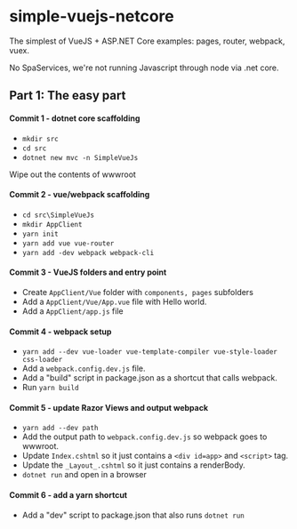 # simple-vuejs-netcore
The simplest of VueJS + ASP.NET Core examples: pages, router, webpack, vuex.

No SpaServices, we're not running Javascript through node via .net core.

## Part 1: The easy part

#### Commit 1 - dotnet core scaffolding
- `mkdir src`
- `cd src`
- `dotnet new mvc -n SimpleVueJs`

Wipe out the contents of wwwroot

#### Commit 2 - vue/webpack scaffolding
- `cd src\SimpleVueJs`
- `mkdir AppClient`
- `yarn init`
- `yarn add vue vue-router`
- `yarn add -dev webpack webpack-cli`

#### Commit 3 - VueJS folders and entry point

- Create `AppClient/Vue` folder with `components, pages` subfolders
- Add a `AppClient/Vue/App.vue` file with Hello world.
- Add a `AppClient/app.js` file

#### Commit 4 - webpack setup

- `yarn add --dev vue-loader vue-template-compiler vue-style-loader css-loader`
- Add a `webpack.config.dev.js` file.
- Add a "build" script in package.json as a shortcut that calls webpack.
- Run `yarn build`

#### Commit 5 - update Razor Views and output webpack

- `yarn add --dev path`
- Add the output path to `webpack.config.dev.js` so webpack goes to wwwroot.
- Update `Index.cshtml` so it just contains a `<div id=app>` and `<script>` tag.
- Update the `_Layout_.cshtml` so it just contains a renderBody.
- `dotnet run` and open in a browser

#### Commit 6 - add a yarn shortcut

- Add a "dev" script to package.json that also runs `dotnet run`